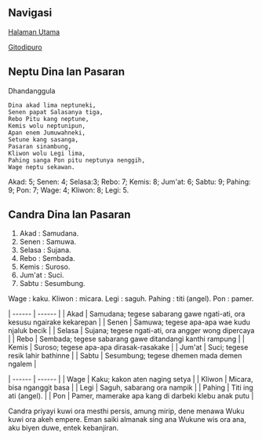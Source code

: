 ## Navigasi

[Halaman Utama][up] 

[Gitodipuro][gitodipuro]

## Neptu Dina lan Pasaran

Dhandanggula

	Dina akad lima neptuneki,
	Senen papat Salasanya tiga,
	Rebo Pitu kang neptune,
	Kemis wolu neptunipun,
	Apan enem Jumuwahneki,
	Setune kang sasanga,
	Pasaran sinambung,
	Kliwon wolu Legi lima,
	Pahing sanga Pon pitu neptunya nenggih,
	Wage neptu sekawan.

Akad: 5; Senen: 4; Selasa:3; Rebo: 7; Kemis: 8; Jum'at: 6; Sabtu: 9; Pahing: 9; Pon: 7; Wage: 4; Kliwon: 8; Legi: 5.


## Candra Dina lan Pasaran

1. Akad   : Samudana.
2. Senen  : Samuwa.
3. Selasa : Sujana.
4. Rebo   : Sembada.
5. Kemis  : Suroso.
6. Jum'at : Suci.
7. Sabtu  : Sesumbung.

Wage   : kaku.
Kliwon : micara.
Legi   : saguh.
Pahing : titi (angel).
Pon    : pamer.

| ------ | ------ |
| Akad   | Samudana; tegese sabarang gawe ngati-ati, ora kesusu ngairake kekarepan |
| Senen  | Samuwa; tegese apa-apa wae kudu njaluk becik |
| Selasa | Sujana; tegese ngati-ati, ora angger wong dipercaya |
| Rebo   | Sembada; tegese  sabarang gawe ditandangi kanthi rampung |
| Kemis  | Suroso; tegese apa-apa dirasak-rasakake |
| Jum'at | Suci; tegese resik lahir bathinne |
| Sabtu  | Sesumbung; tegese dhemen mada demen ngalem |

| ------ | ------ |
| Wage   | Kaku; kakon aten naging setya |
| Kliwon | Micara, bisa nganggit basa |
| Legi   | Saguh, sabarang ora nampik |
| Pahing | Titi ing ati (angel). |
| Pon    | Pamer, mamerake apa kang di darbeki klebu anak putu |

Candra priyayi kuwi ora mesthi persis, amung mirip, dene menawa Wuku kuwi ora akeh empere. Eman saiki almanak sing ana Wukune wis ora ana, aku biyen duwe, entek kebanjiran.



[up]: https://github.com/epsi-rns/gitodipuro/blob/master/README.md
[gitodipuro]: https://github.com/epsi-rns/gitodipuro/blob/master/gitodipuro.md
